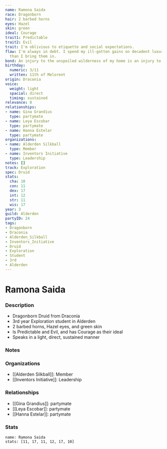 ```yaml
---
name: Ramona Saida
race: Dragonborn
hair: 2 barbed horns
eyes: Hazel
skin: green
ideal: Courage
trait1: Predictable
trait2: Evil
trait: I'm oblivious to etiquette and social expectations.
flaw: I'm always in debt. I spend my ill-gotten gains on decadent luxuries faster
  than I bring them in.
bond: An injury to the unspoiled wilderness of my home is an injury to me.
birthday:
  numeric: 3/11
  written: 11th of Melorent
origin: Draconia
voice:
  weight: light
  spacial: direct
  timing: sustained
relevance: 0
relationships:
- name: Gina Grandius
  type: partymate
- name: Leya Escobar
  type: partymate
- name: Hanna Estelar
  type: partymate
organizations:
- name: Alderden Silkball
  type: Member
- name: Inventors Initiative
  type: Leadership
notes: []
track: Exploration
spec: Druid
stats:
  cha: 10
  con: 11
  dex: 17
  int: 12
  str: 11
  wis: 17
year: 3
guild: Alderden
partyID: 24
tags:
- Dragonborn
- Draconia
- Alderden_Silkball
- Inventors_Initiative
- Druid
- Exploration
- Student
- 3rd
- Alderden
---
```

# Ramona Saida
### Description
- Dragonborn Druid from Draconia
- 3rd year Exploration student in Alderden
- 2 barbed horns, Hazel eyes, and green skin
- Is Predictable and Evil, and has Courage as their ideal
- Speaks in a light, direct, sustained manner

### Notes

### Organizations
- [[Alderden Silkball]]: Member
- [[Inventors Initiative]]: Leadership

### Relationships
- [[Gina Grandius]]: partymate
- [[Leya Escobar]]: partymate
- [[Hanna Estelar]]: partymate

### Stats
```statblock
name: Ramona Saida
stats: [11, 17, 11, 12, 17, 10]
```